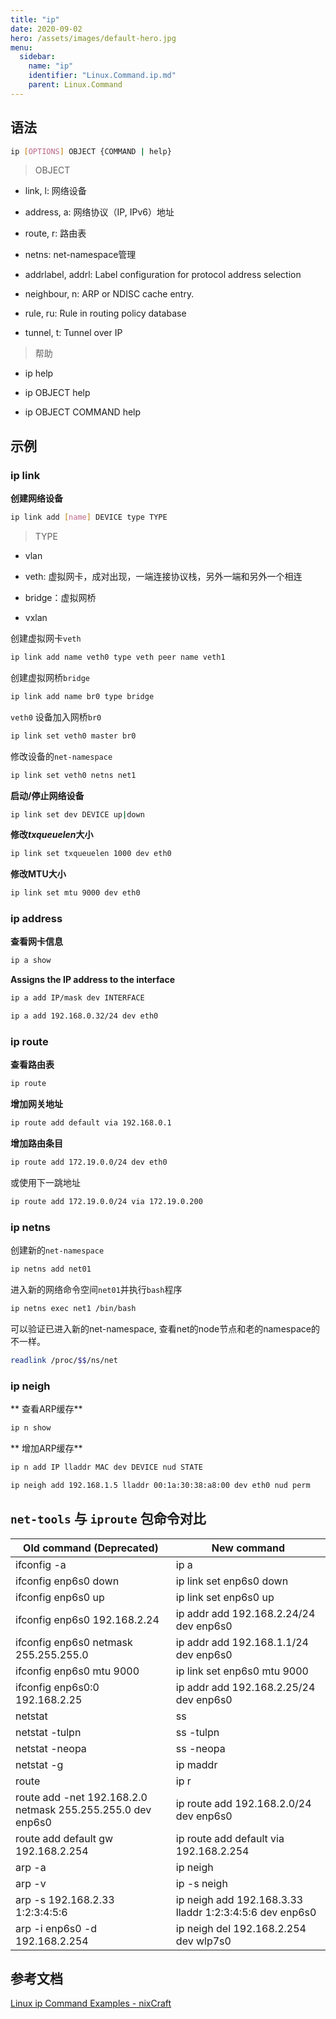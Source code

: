 ```yaml
---
title: "ip"
date: 2020-09-02
hero: /assets/images/default-hero.jpg
menu:
  sidebar:
    name: "ip"
    identifier: "Linux.Command.ip.md"
    parent: Linux.Command
---
```


## 语法

```bash
ip [OPTIONS] OBJECT {COMMAND | help}
```

> OBJECT

* link, l: 网络设备

* address, a:  网络协议（IP, IPv6）地址

* route, r: 路由表

* netns: net-namespace管理

* addrlabel, addrl: Label configuration for protocol address selection

* neighbour, n: ARP or NDISC cache entry.

* rule, ru: Rule in routing policy database

* tunnel, t: Tunnel over IP

> 帮助

* ip help

* ip OBJECT help

* ip OBJECT COMMAND help

## 示例

### ip link

**创建网络设备**

```bash
ip link add [name] DEVICE type TYPE
```

> TYPE

* vlan

* veth: 虚拟网卡，成对出现，一端连接协议栈，另外一端和另外一个相连

* bridge：虚拟网桥

* vxlan

创建虚拟网卡`veth` 

```bash
ip link add name veth0 type veth peer name veth1
```

创建虚拟网桥`bridge`

```bash
ip link add name br0 type bridge
```

`veth0` 设备加入网桥`br0`

```bash
ip link set veth0 master br0
```

修改设备的`net-namespace`

```bash
ip link set veth0 netns net1
```

**启动/停止网络设备**

```bash
ip link set dev DEVICE up|down
```

**修改*txqueuelen*大小**

```bash
ip link set txqueuelen 1000 dev eth0
```

**修改MTU大小**

```bash
ip link set mtu 9000 dev eth0
```

### ip address

**查看网卡信息**

```bash
ip a show
```

**Assigns the IP address to the interface**

```bash
ip a add IP/mask dev INTERFACE
```

```bash
ip a add 192.168.0.32/24 dev eth0
```

### ip route

**查看路由表**

```bash
ip route 
```

**增加网关地址**

```bash
ip route add default via 192.168.0.1
```

**增加路由条目**

```bash
ip route add 172.19.0.0/24 dev eth0
```

或使用下一跳地址

```bash
ip route add 172.19.0.0/24 via 172.19.0.200
```

### ip netns

创建新的`net-namespace`

```bash
ip netns add net01
```

进入新的网络命令空间`net01`并执行`bash`程序

```bash
ip netns exec net1 /bin/bash
```

可以验证已进入新的net-namespace, 查看net的node节点和老的namespace的不一样。

```bash
readlink /proc/$$/ns/net
```



### ip neigh

** 查看ARP缓存**

```bash
ip n show
```

** 增加ARP缓存**

```bash
ip n add IP lladdr MAC dev DEVICE nud STATE
```

```bash
ip neigh add 192.168.1.5 lladdr 00:1a:30:38:a8:00 dev eth0 nud perm
```

## `net-tools` 与 `iproute` 包命令对比

| Old command (Deprecated)                                    | New command                                             |
| ----------------------------------------------------------- | ------------------------------------------------------- |
| ifconfig -a                                                 | ip a                                                    |
| ifconfig enp6s0 down                                        | ip link set enp6s0 down                                 |
| ifconfig enp6s0 up                                          | ip link set enp6s0 up                                   |
| ifconfig enp6s0 192.168.2.24                                | ip addr add 192.168.2.24/24 dev enp6s0                  |
| ifconfig enp6s0 netmask 255.255.255.0                       | ip addr add 192.168.1.1/24 dev enp6s0                   |
| ifconfig enp6s0 mtu 9000                                    | ip link set enp6s0 mtu 9000                             |
| ifconfig enp6s0:0 192.168.2.25                              | ip addr add 192.168.2.25/24 dev enp6s0                  |
| netstat                                                     | ss                                                      |
| netstat -tulpn                                              | ss -tulpn                                               |
| netstat -neopa                                              | ss -neopa                                               |
| netstat -g                                                  | ip maddr                                                |
| route                                                       | ip r                                                    |
| route add -net 192.168.2.0 netmask 255.255.255.0 dev enp6s0 | ip route add 192.168.2.0/24 dev enp6s0                  |
| route add default gw 192.168.2.254                          | ip route add default via 192.168.2.254                  |
| arp -a                                                      | ip neigh                                                |
| arp -v                                                      | ip -s neigh                                             |
| arp -s 192.168.2.33 1:2:3:4:5:6                             | ip neigh add 192.168.3.33 lladdr 1:2:3:4:5:6 dev enp6s0 |
| arp -i enp6s0 -d 192.168.2.254                              | ip neigh del 192.168.2.254 dev wlp7s0                   |

## 参考文档

[Linux ip Command Examples - nixCraft](https://www.cyberciti.biz/faq/linux-ip-command-examples-usage-syntax/#2)
